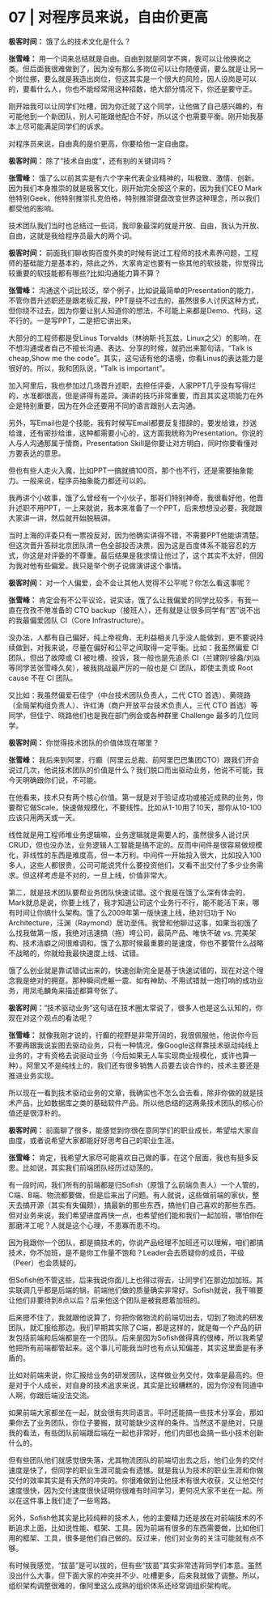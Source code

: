 # 07 | 对程序员来说，自由价更高
**极客时间：** 饿了么的技术文化是什么？

**张雪峰：** 用一个词来总结就是自由。自由到就是同学不爽，我可以让他换岗之类。但后面我很难做到了，因为没有那么多岗位可以让你随便调，要么就是让另一个岗位挪，要么就是我造出岗位，但这其实是一个很大的风险，因人设岗是可以的，要看什么人，你也不能经常用这种招数，绝大部分情况下，你还是要守正。

刚开始我可以让同学们吐槽，因为你迁就了这个同学，让他做了自己感兴趣的，有可能他到一个新团队，别人可能跟他配合不好，所以这个也需要平衡。刚开始我基本上尽可能满足同学们的诉求。

对程序员来说，自由真的是价更高，你要给他一定自由度。

**极客时间：** 除了“技术自由度”，还有别的关键词吗？

**张雪峰：** 饿了么以前其实是有六个字来代表企业精神的，叫极致、激情、创新。因为我们本身推崇的就是极客文化，刚开始完全按这个来的，因为我们CEO Mark他特别Geek，他特别推崇扎克伯格，特别推崇键盘改变世界这种理念，所以我们都受他的影响。

技术团队我们当时也总结过一些词，我印象最深的就是开放、自由，我认为开放、自由，这就是我给程序员最大的两个词。

**极客时间：** 前面我们聊收购百度外卖的时候有说过工程师的技术素养问题，工程师的基础能力是基本的，除此之外，大家肯定也要有一些其他的软技能，你觉得比较重要的软技能都有哪些?比如沟通能力算不算？

**张雪峰：** 沟通这个词比较泛，举个例子，比如说最简单的Presentation的能力，不管你晋升述职还是跟老板汇报，PPT是绕不过去的，虽然很多人讨厌这种方式，但你绕不过去，因为你要让别人知道你的想法，不可能上来都是Demo、代码，这不行的。一是写PPT，二是把它讲出来。

大部分的工程师都是受Linus Torvalds（林纳斯·托瓦兹，Linux之父）的影响，在不想沟通或者自己不擅长沟通、表达、分享的时候，就扔出来那句话，“Talk is cheap,Show me the code”。其实，这句话有他的语境，你看Linus的表达能力是很好的。所以，我和团队说，“Talk is important”。

加入阿里后，我也参加过几场晋升述职，去担任评委，人家PPT几乎没有写得烂的，水准都很高，但是讲得有差异。演讲的技巧非常重要，而且其实这项能力在外企是特别重要，因为在外企还要用不同的语言跟别人去沟通。

另外，写Email也是个技能，我有时候写Email都要反复措辞的，要发给谁，抄送给谁，还有密抄给谁，这种都需要小心的，这方面我统称为Presentation。你说的人与人沟通那属于情商，Presentation Skill是你要让对方明白，同时你要看懂对方要表达的意思。

但也有些人走火入魔，比如PPT一搞就搞100页，那个也不行，还是需要抽象能力。一般来说，程序员抽象能力都还可以的。

我再讲个小故事，饿了么曾经有一个小伙子，那哥们特别神奇，我很看好他，他晋升述职不用PPT，一上来就说，我本来准备了一个PPT，后来想想没必要，我就跟大家讲一讲，然后就开始脱稿讲。

当时上海的评委只有一票投反对，因为他确实讲得不错，不需要PPT他能讲清楚。但这次晋升答辩北京团队清一色全部投否决票，因为这是百度体系不能容忍的方式，你这是对评委的不尊重。最后结果是我求情让他过了，这个其实不太好，但因为我对他有些偏爱。我只是举个例子说做演讲这个事情。

**极客时间：** 对一个人偏爱，会不会让其他人觉得不公平呢？你怎么看这事呢？

**张雪峰：** 肯定会有不公平议论，说实话，饿了么让我偏爱的同学比较多，有我一直在孜孜不倦准备的 CTO backup（接班人），还有就是让很多同学有“苦”说不出的我最偏爱团队 CI（Core Infrastructure）。

没办法，人都有自己偏好，纯上帝视角、无利益相关几乎没人能做到，更不要说持续做到，对我来说，尽量在偏好和公平之间取得一定平衡。比如：我虽然偏爱 CI 团队，但出了故障或 CI 被吐槽、投诉，我一般也是先追杀 CI（兰建刚/徐盎/刘焱等同学苦张雪峰久矣），被我挑战最严厉的一般也是 CI 团队，即使主责或 Root cause 不在 CI 团队。

又比如：我虽然偏爱石佳宁（中台技术团队负责人，二代 CTO 首选）、黄晓路（全局架构组负责人）、许红涛（商户开放平台技术负责人，三代 CTO 首选）等同学，但佳宁、晓路他们也是我在部门例会或各种群里 Challenge 最多的几位同学。

**极客时间：** 你觉得技术团队的价值体现在哪里？

**张雪峰：** 我后来到阿里，行癫（阿里云总裁、前阿里巴巴集团CTO）跟我们开会说过几次，他说技术团队的价值是什么？我们脱口而出驱动业务，他说不可能，我今天明确跟你们说，不可能。

在他看来，技术只有两个核心价值。第一就是对于验证成功或接近成熟的业务，你要帮它做Scale，快速做规模化，不要线性。比如从1-10用了10天，那你从10-100应该只用两天或一天。

线性就是用工程师堆业务逻辑嘛，业务逻辑就是需要人的，虽然很多人说讨厌CRUD，但也没办法，业务逻辑人工智能是搞不定的。反而中间件是很容易做规模化，非线性的东西是难度高，但一本万利。中间件一开始投入很大，比如投入100多人，这些人都很贵，公司可能说凭什么要投资他们，又看不出交付了多少业务需求。但这样考虑是不对的，一旦上线，价值非常大。

第二，就是技术团队要帮业务团队快速试错。这个我是在饿了么深有体会的，Mark就总是说，你要上线了，我才知道公司这个业务行不行，能不能活下来，哪有时间让你搞什么架构。饿了么2009年第一版快速上线，绝对归功于 No Architecture，汪渊（Raymond）居功至伟。我曾和他聊过这事，如果当初饿了么找我做第一版，我绝对迅速搞（拖）垮公司，最简产品、唯快不破 vs. 完美架构、技术洁癖之间很难调和。饿了么那时候最重要的是速度，你也不要管什么战略不战略的，你就给我最快速度上线、试错。

饿了么创业就是靠试错试出来的，快速创新完全是基于快速试错的，现在对这个理念我是绝对的拥趸。那种瞬间虎躯一震、如有神助、不用试错就一炮打响的成功业务，用凤毛麟角来描述都算夸张了。

**极客时间：**“技术驱动业务”这句话在技术圈太常说了，很多人也是这么认知的，你现在对这个观点的看法呢？

**张雪峰：** 就像我刚才说的，行癫的视野是非常开阔的，我很佩服他，他说你今后不要再跟我说妄图去驱动业务，只有一种情况，像Google这样靠技术驱动纯线上业务的，才有资格去说驱动业务（今后如果无人车实现商业规模化，或许也算一种）。阿里又不是纯线上的，我们还有很多销售人员要去谈合作的，技术主要还是推进业务实现。

所以现在一看到技术驱动业务的文章，我确实也不怎么会去看，除非你做的就是技术产品，比如数据库之类的基础软件产品。所以他总结的这两条技术团队的核心价值还是很淳朴的。

**极客时间：** 前面聊了很多，能感觉到你很在意同学们的职业成长，希望给大家自由度，或者说希望大家都能好好思考自己的职业生涯。

**张雪峰：** 肯定，我希望大家尽可能喜欢自己做的事，在这个层面，我也有挺多反思。比如说，其实我们前端团队经历过动荡的。

有一段时间，我们所有的前端都是归Sofish（原饿了么前端负责人）一个人管的，C端、B端、物流都要做，但是后来出了问题。有人就说，这些做前端的家伙，整天去搞开源（其实有失偏颇），搞最新的那些东西，搞他们自己喜欢的那些东西。但对业务来说，我们希望进度再快一点，也希望他们能和我们一起加班，哪怕你在那磨洋工呢？人就是这个心理，不患寡而患不均。

因为我跟你一个团队，都是搞技术的，你说产品经理不加班还可以理解，咱们都搞技术，你不加班，是不是你工作量不饱和？Leader会去质疑你的成员，平级（Peer）也会质疑的。

但Sofish他不管这些，后来我说你面儿上也得过得去，让同学们在那边加加班。其实联调几乎都是后端的锅，前端他们做的质量确实非常好。Sofish就说，我干嘛要让他们非要待到8点以后？后来他这个团队是被我摁着加班的。

后来摁不住了，我就跟他说算了，你把你做物流的前端切出去，切到了物流的研发团队，就汇报给那边。我们早期其实除了C端，都是这样的，就是每一个产品的研发包括前端和后端都是在一个团队。后来是因为Sofish做得真的很棒，所以我希望他把所有前端都管起来。这个事儿可能我当时也有点认知偏差，其实这里面是有矛盾的。

比如对前端来说，你汇报给业务的研发团队，这样做业务交付，效率是最高的。但是对于个人成长，对自身的技术追求来说，其实是比较糟糕的，因为你没有同道中人啊，你跟后端没法交流。

如果前端大家都坐在一起，就会很有共同语言。平时还能搞一些技术分享会，那如果你去了业务团队，你位子要搬，就可能缺少这样的条件。当然这不是绝对，只是我的看法，有些团队前端跟后端在一起也非常好，他们内部也会搞一些小技术创新什么的。

但有些团队他们就感觉很失落，尤其物流团队的前端切出去之后，他们业务的交付速度是快了，但同学的职业生涯可能会有遗憾。就是我认为技术的职业生涯和你做交付的效率其实是有天然的冲突的。你很难做到让他技术有很大收获，又让他交付速度很快，因为交付速度很快证明你很难有时间学习，更何况大家不坐在一起。所以在这件事上我们走了一些弯路。

另外，Sofish他其实是比较纯粹的技术人，他的主要精力还是放在对前端技术的不断追求上面，比如说性能、框架、工具。因为前端有很多的东西需要做，比如他们用的框架、工具，很多是他们自己做的。反过来，他们对业务的关注可能就有点不够。

有时候我感觉，“拔苗”是可以拔的，但有些“拔苗”其实非常违背同学们本意。虽然没出什么大事，但下面大家的冲突并不少、吐槽更多，后来我就做了调整。所以，组织架构调整很难的，像阿里这么成熟的组织体系还经常调组织架构呢。